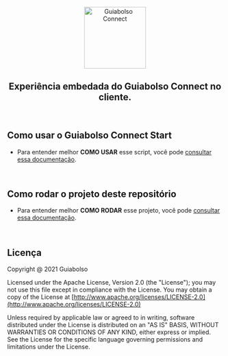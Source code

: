 <p align="center">
  <img alt="Guiabolso Connect" src="https://user-images.githubusercontent.com/3269950/75885087-a6d3cd00-5e04-11ea-8c35-e919fd05410b.png" width="144" />
</p>

<h2 align="center">
  Experiência embedada do Guiabolso Connect no cliente.
</h1>

<br />

## Como usar o Guiabolso Connect Start

- Para entender melhor **COMO USAR** esse script, você pode [consultar essa documentação](https://github.com/GuiaBolso/guiabolso-connect-start/blob/master/how-to-use-the-guiabolso-connect-script.md).

<br />

## Como rodar o projeto deste repositório

- Para entender melhor **COMO RODAR** esse projeto, você pode [consultar essa documentação](https://github.com/GuiaBolso/guiabolso-connect-start/blob/master/how-to-run-the-guiabolso-connect-script-project.md).

<br />

## Licença

Copyright @ 2021 Guiabolso

Licensed under the Apache License, Version 2.0 (the "License"); you may not use this file except in compliance with the License. You may obtain a copy of the License at [http://www.apache.org/licenses/LICENSE-2.0](http://www.apache.org/licenses/LICENSE-2.0)

Unless required by applicable law or agreed to in writing, software distributed under the License is distributed on an "AS IS" BASIS, WITHOUT WARRANTIES OR CONDITIONS OF ANY KIND, either express or implied. See the License for the specific language governing permissions and limitations under the License.

